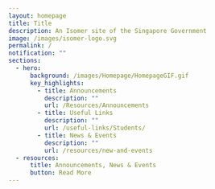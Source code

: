```yaml
---
layout: homepage
title: Title
description: An Isomer site of the Singapore Government
image: /images/isomer-logo.svg
permalink: /
notification: ""
sections:
  - hero:
      background: /images/Homepage/HomepageGIF.gif
      key_highlights:
        - title: Announcements
          description: ""
          url: /Resources/Announcements
        - title: Useful Links
          description: ""
          url: /useful-links/Students/
        - title: News & Events
          description: ""
          url: /resources/new-and-events
  - resources:
      title: Announcements, News & Events
      button: Read More
---
```

